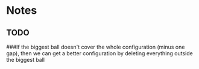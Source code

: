 # Notes

## TODO
###If the biggest ball doesn't cover the whole configuration (minus one gap), then we can get a better configuration by deleting everything outside the biggest ball
